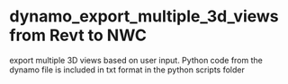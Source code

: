 # dynamo_export_multiple_3d_views from Revt to NWC
export multiple 3D views based on user input. 
Python code from the dynamo file is included in txt format in the python scripts folder
